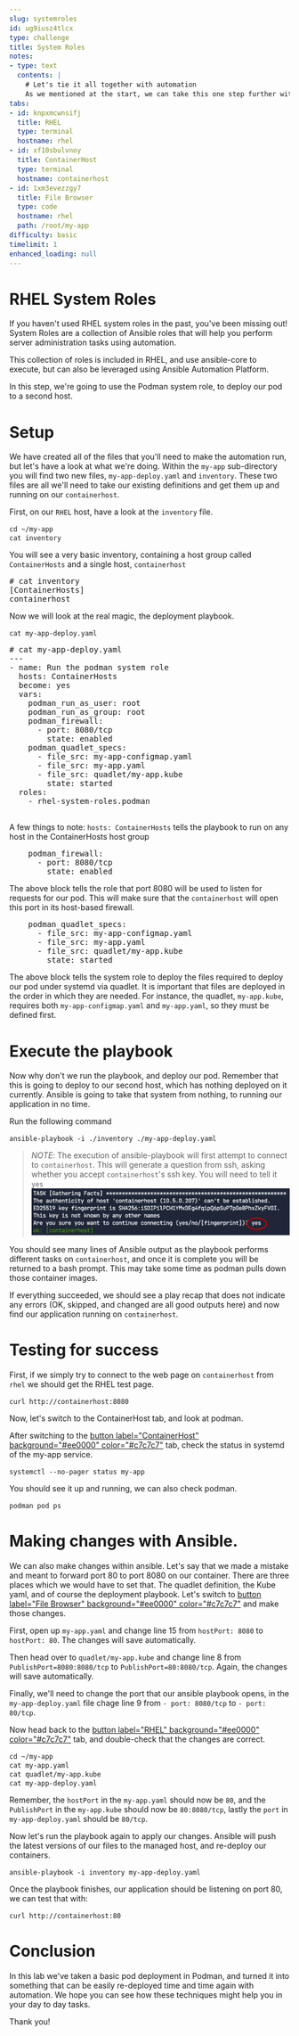 ```yaml
---
slug: systemroles
id: ug9iusz4tlcx
type: challenge
title: System Roles
notes:
- type: text
  contents: |
    # Let's tie it all together with automation
    As we mentioned at the start, we can take this one step further with Automation.  The Podman system role can deploy these definitions that we've created for us!
tabs:
- id: knpxmcwnsifj
  title: RHEL
  type: terminal
  hostname: rhel
- id: xf10sbulvnoy
  title: ContainerHost
  type: terminal
  hostname: containerhost
- id: 1xm3evezzgy7
  title: File Browser
  type: code
  hostname: rhel
  path: /root/my-app
difficulty: basic
timelimit: 1
enhanced_loading: null
---
```

# RHEL System Roles
If you haven't used RHEL system roles in the past, you've been missing out!  System Roles are a collection of Ansible roles that will help you perform server administration tasks using automation.

This collection of roles is included in RHEL, and use ansible-core to execute, but can also be leveraged using Ansible Automation Platform.

In this step, we're going to use the Podman system role, to deploy our pod to a second host.

# Setup
We have created all of the files that you'll need to make the automation run, but let's have a look at what we're doing.  Within the `my-app` sub-directory you will find two new files, `my-app-deploy.yaml` and `inventory`.  These two files are all we'll need to take our existing definitions and get them up and running on our `containerhost`.

First, on our `RHEL` host, have a look at the `inventory` file.

```bash,run
cd ~/my-app
cat inventory
```

You will see a very basic inventory, containing a host group called `ContainerHosts` and a single host, `containerhost`

<pre>
# cat inventory
[ContainerHosts]
containerhost
</pre>

Now we will look at the real magic, the deployment playbook.

```bash,run
cat my-app-deploy.yaml
```

<pre type=file>
# cat my-app-deploy.yaml
---
- name: Run the podman system role
  hosts: ContainerHosts
  become: yes
  vars:
    podman_run_as_user: root
    podman_run_as_group: root
    podman_firewall:
      - port: 8080/tcp
        state: enabled
    podman_quadlet_specs:
      - file_src: my-app-configmap.yaml
      - file_src: my-app.yaml
      - file_src: quadlet/my-app.kube
        state: started
  roles:
    - rhel-system-roles.podman
  </pre>

A few things to note:
`hosts: ContainerHosts` tells the playbook to run on any host in the ContainerHosts host group

<pre type=file>
    podman_firewall:
      - port: 8080/tcp
        state: enabled
</pre>
The above block tells the role that port 8080 will be used to listen for requests for our pod. This will make sure that the `containerhost` will open this port in its host-based firewall.

<pre type=file>
    podman_quadlet_specs:
      - file_src: my-app-configmap.yaml
      - file_src: my-app.yaml
      - file_src: quadlet/my-app.kube
        state: started
</pre>
The above block tells the system role to deploy the files required to deploy our pod under systemd via quadlet.  It is important that files are deployed in the order in which they are needed.  For instance, the quadlet, `my-app.kube`, requires both `my-app-configmap.yaml` and `my-app.yaml`, so they must be defined first.

# Execute the playbook

Now why don't we run the playbook, and deploy our pod.  Remember that this is going to deploy to our second host, which has nothing deployed on it currently.  Ansible is going to take that system from nothing, to running our application in no time.

Run the following command
```bash,run
ansible-playbook -i ./inventory ./my-app-deploy.yaml
```

> _NOTE_: The execution of ansible-playbook will first attempt to connect to `containerhost`.  This will generate a question from ssh, asking whether you accept `containerhost`'s ssh key.  You will need to tell it `yes`
![Accept SSH Key](../assets/ssh-accept.png)

You should see many lines of Ansible output as the playbook performs different tasks on `containerhost`, and once it is complete you will be returned to a bash prompt.  This may take some time as podman pulls down those container images.

If everything succeeded, we should see a play recap that does not indicate any errors (OK, skipped, and changed are all good outputs here) and now find our application running on `containerhost`.

# Testing for success

First, if we simply try to connect to the web page on `containerhost` from `rhel` we should get the RHEL test page.

```bash,run
curl http://containerhost:8080
```

Now, let's switch to the ContainerHost tab, and look at podman.

After switching to the [button label="ContainerHost" background="#ee0000" color="#c7c7c7"](tab-1) tab, check the status in systemd of the my-app service.

```bash,run
systemctl --no-pager status my-app
```

You should see it up and running, we can also check podman.

```bash,run
podman pod ps
```

# Making changes with Ansible.
We can also make changes within ansible.  Let's say that we made a mistake and meant to forward port 80 to port 8080 on our container.  There are three places which we would have to set that.  The quadlet definition, the Kube yaml, and of course the deployment playbook.  Let's switch to [button label="File Browser" background="#ee0000" color="#c7c7c7"](tab-2) and make those changes.

First, open up `my-app.yaml` and change line 15 from `hostPort: 8080` to `hostPort: 80`. The changes will save automatically.

Then head over to `quadlet/my-app.kube` and change line 8 from `PublishPort=8080:8080/tcp` to `PublishPort=80:8080/tcp`. Again, the changes will save automatically.

Finally, we'll need to change the port that our ansible playbook opens, in the `my-app-deploy.yaml` file chage line 9 from `- port: 8080/tcp` to `- port: 80/tcp`.

Now head back to the [button label="RHEL" background="#ee0000" color="#c7c7c7"](tab-0) tab, and double-check that the changes are correct.

```bash,run
cd ~/my-app
cat my-app.yaml
cat quadlet/my-app.kube
cat my-app-deploy.yaml
```
Remember, the `hostPort` in the `my-app.yaml` should now be `80`, and the `PublishPort` in the `my-app.kube` should now be `80:8080/tcp`, lastly the `port` in `my-app-deploy.yaml` should be `80/tcp`.

Now let's run the playbook again to apply our changes.  Ansible will push the latest versions of our files to the managed host, and re-deploy our containers.

```bash,run
ansible-playbook -i inventory my-app-deploy.yaml
```

Once the playbook finishes, our application should be listening on port 80, we can test that with:
```bash,run
curl http://containerhost:80
```

# Conclusion
In this lab we've taken a basic pod deployment in Podman, and turned it into something that can be easily re-deployed time and time again with automation.  We hope you can see how these techniques might help you in your day to day tasks.

Thank you!